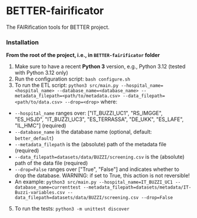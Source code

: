 # BETTER-fairificator
The FAIRification tools for BETTER project.


### Installation

**From the root of the project, i.e., in `BETTER-fairificator` folder**

1. Make sure to have a recent **Python 3** version, e.g., Python 3.12 (tested with Python 3.12 only)
2. Run the configuration script: `bash configure.sh`
3. To run the ETL script: `python3 src/main.py --hospital_name=<hospital_name> --database_name=<database_name> --metadata_filepath=<path/to/metadata.csv> --data_filepath=<path/to/data.csv> --drop=<drop>` where:
  - `--hospital_name` ranges over: \["IT_BUZZI_UC1", "RS_IMGGE", "ES_HSJD", "IT_BUZZI_UC3", "ES_TERRASSA", "DE_UKK", "ES_LAFE", "IL_HMC"\] (required)
  - `--database_name` is the database name (optional, default: `better_default`)
  - `--metadata_filepath` is the (absolute) path of the metadata file (required)
  - `--data_filepath=datasets/data/BUZZI/screening.csv` is the (absolute) path of the data file (required)
  - `--drop=False` ranges over \["True", "False"\] and indicates whether to drop the database. WARNING: if set to True, this action is not reversible!
  - An example: `python3 src/main.py --hospital_name=IT_BUZZI_UC1 --database_name=currenttest --metadata_filepath=datasets/metadata/IT-Buzzi-variables.csv --data_filepath=datasets/data/BUZZI/screening.csv --drop=False`
5. To run the tests: `python3 -m unittest discover`

